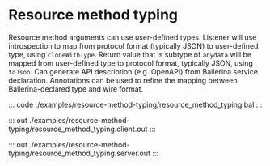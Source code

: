 # Resource method typing

Resource method arguments can use user-defined types.
Listener will use introspection to map from protocol format 
(typically JSON) to user-defined type, using `cloneWithType`.
Return value that is subtype of `anydata` will be mapped from 
user-defined type to protocol format, typically JSON, using `toJson`.
Can generate API description (e.g. OpenAPI) from Ballerina 
service declaration.
Annotations can be used to refine the mapping between 
Ballerina-declared type and wire format.


::: code ./examples/resource-method-typing/resource_method_typing.bal :::

::: out ./examples/resource-method-typing/resource_method_typing.client.out :::

::: out ./examples/resource-method-typing/resource_method_typing.server.out :::